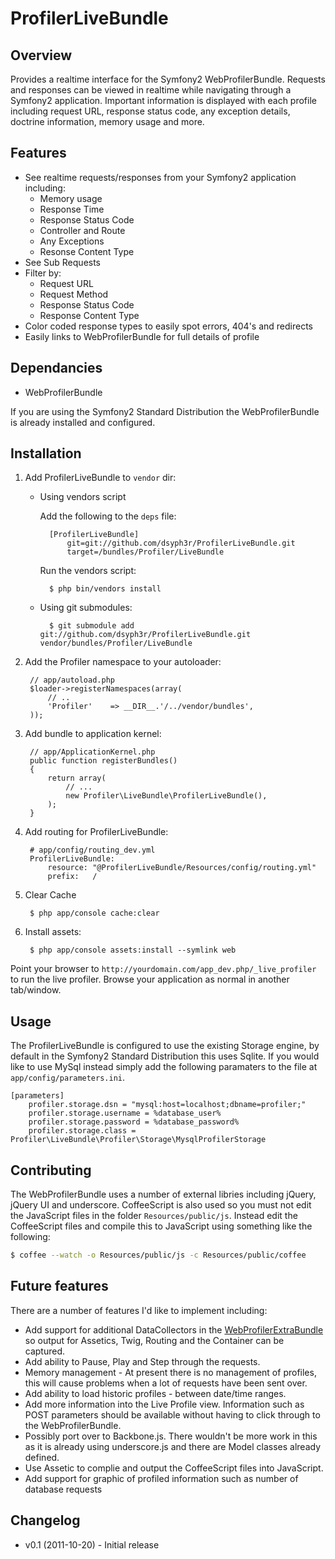 # ProfilerLiveBundle

## Overview

Provides a realtime interface for the Symfony2 WebProfilerBundle. Requests
and responses can be viewed in realtime while navigating through a Symfony2 application.
Important information is displayed with each profile including request URL,
response status code, any exception details, doctrine information, memory usage
and more.

## Features

 * See realtime requests/responses from your Symfony2 application including:
   * Memory usage
   * Response Time
   * Response Status Code
   * Controller and Route
   * Any Exceptions
   * Resonse Content Type
 * See Sub Requests
 * Filter by:
   * Request URL
   * Request Method
   * Response Status Code
   * Response Content Type
 * Color coded response types to easily spot errors, 404's and redirects
 * Easily links to WebProfilerBundle for full details of profile

## Dependancies

 * WebProfilerBundle

If you are using the Symfony2 Standard Distribution the WebProfilerBundle
is already installed and configured.

## Installation

1. Add ProfilerLiveBundle to `vendor` dir:

    * Using vendors script

        Add the following to the `deps` file:

            [ProfilerLiveBundle]
                git=git://github.com/dsyph3r/ProfilerLiveBundle.git
                target=/bundles/Profiler/LiveBundle

        Run the vendors script:

            $ php bin/vendors install

    * Using git submodules:

            $ git submodule add git://github.com/dsyph3r/ProfilerLiveBundle.git vendor/bundles/Profiler/LiveBundle

2. Add the Profiler namespace to your autoloader:

        // app/autoload.php
        $loader->registerNamespaces(array(
            // ..
            'Profiler'    => __DIR__.'/../vendor/bundles',
        ));

3. Add bundle to application kernel:

        // app/ApplicationKernel.php
        public function registerBundles()
        {
            return array(
                // ...
                new Profiler\LiveBundle\ProfilerLiveBundle(),
            );
        }

4. Add routing for ProfilerLiveBundle:

        # app/config/routing_dev.yml
        ProfilerLiveBundle:
            resource: "@ProfilerLiveBundle/Resources/config/routing.yml"
            prefix:   /

5. Clear Cache

        $ php app/console cache:clear

6. Install assets:

        $ php app/console assets:install --symlink web

Point your browser to `http://yourdomain.com/app_dev.php/_live_profiler` to run
the live profiler. Browse your application as normal in another tab/window.

## Usage

The ProfilerLiveBundle is configured to use the existing Storage engine, by default
in the Symfony2 Standard Distribution this uses Sqlite. If you would like to
use MySql instead simply add the following paramaters to the file at
`app/config/parameters.ini`.

````
[parameters]
    profiler.storage.dsn = "mysql:host=localhost;dbname=profiler;"
    profiler.storage.username = %database_user%
    profiler.storage.password = %database_password%
    profiler.storage.class = Profiler\LiveBundle\Profiler\Storage\MysqlProfilerStorage
````

## Contributing

The WebProfilerBundle uses a number of external libries including jQuery,
jQuery UI and underscore. CoffeeScript is also used so you must not edit the JavaScript
files in the folder `Resources/public/js`. Instead edit the
CoffeeScript files and compile this to JavaScript using something like the
following:

````bash
$ coffee --watch -o Resources/public/js -c Resources/public/coffee
````

## Future features

There are a number of features I'd like to implement including:

 * Add support for additional DataCollectors in the
   [WebProfilerExtraBundle](https://github.com/Elao/WebProfilerExtraBundle)
   so output for Assetics, Twig, Routing and the Container can be captured.
 * Add ability to Pause, Play and Step through the requests.
 * Memory management - At present there is no management of profiles, this will
   cause problems when a lot of requests have been sent over.
 * Add ability to load historic profiles - between date/time ranges.
 * Add more information into the Live Profile view. Information such as POST parameters
   should be available without having to click through to the WebProfilerBundle.
 * Possibly port over to Backbone.js. There wouldn't be more work in this as it
   is already using underscore.js and there are Model classes already defined.
 * Use Assetic to complie and output the CoffeeScript files into JavaScript.
 * Add support for graphic of profiled information such as number of database requests

## Changelog

 * v0.1 (2011-10-20) - Initial release
